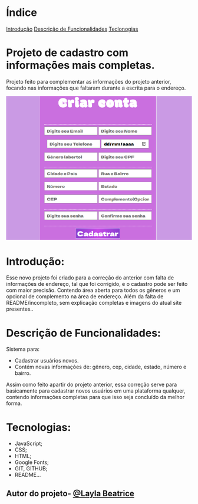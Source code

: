 # Índice
[Introdução](#introdu%C3%A7%C3%A3o) 
[Descrição de Funcionalidades](#descri%C3%A7%C3%A3o-de-funcionalidades) 
[Teclonogias](#tecnologias) 

# Projeto de cadastro com informações mais completas.

Projeto feito para complementar as informações do projeto anterior, focando nas informações que faltaram durante a escrita para o endereço.

![Imagem do projeto](img/printcadast.png)

# Introdução: 

Esse novo projeto foi criado para a correção do anterior com falta de informações de endereço, tal que foi corrigido, e o cadastro pode ser feito com maior precisão. Contendo área aberta para todos os gêneros e um opcional de complemento na área de endereço. Além da falta de README/incompleto, sem explicação completas e imagens do atual site presentes..

# Descrição de Funcionalidades:
Sistema para:
* Cadastrar usuários novos.
* Contém novas informações de: gênero, cep, cidade, estado, número e bairro.

Assim como feito apartir do projeto anterior, essa correção serve para basicamente para cadastrar novos usuários em uma plataforma qualquer, contendo informações completas para que isso seja concluído da melhor forma. 

# Tecnologias:
* JavaScript;
* CSS;
* HTML;
* Google Fonts;
* GIT, GITHUB;
* README...

## Autor do projeto- [@Layla Beatrice](https://www.github.com/laylabtrice) 

